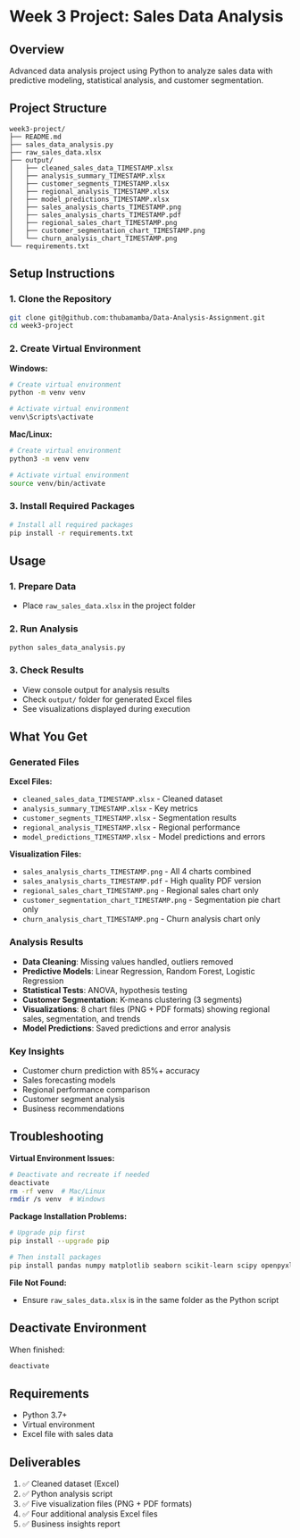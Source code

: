 # Week 3 Project: Sales Data Analysis

## Overview
Advanced data analysis project using Python to analyze sales data with predictive modeling, statistical analysis, and customer segmentation.

## Project Structure
```
week3-project/
├── README.md
├── sales_data_analysis.py
├── raw_sales_data.xlsx
├── output/
│   ├── cleaned_sales_data_TIMESTAMP.xlsx
│   ├── analysis_summary_TIMESTAMP.xlsx
│   ├── customer_segments_TIMESTAMP.xlsx
│   ├── regional_analysis_TIMESTAMP.xlsx
│   ├── model_predictions_TIMESTAMP.xlsx
│   ├── sales_analysis_charts_TIMESTAMP.png
│   ├── sales_analysis_charts_TIMESTAMP.pdf
│   ├── regional_sales_chart_TIMESTAMP.png
│   ├── customer_segmentation_chart_TIMESTAMP.png
│   └── churn_analysis_chart_TIMESTAMP.png
└── requirements.txt
```

## Setup Instructions

### 1. Clone the Repository
```bash
git clone git@github.com:thubamamba/Data-Analysis-Assignment.git
cd week3-project
```

### 2. Create Virtual Environment

**Windows:**
```bash
# Create virtual environment
python -m venv venv

# Activate virtual environment
venv\Scripts\activate
```

**Mac/Linux:**
```bash
# Create virtual environment
python3 -m venv venv

# Activate virtual environment
source venv/bin/activate
```

### 3. Install Required Packages

```bash
# Install all required packages
pip install -r requirements.txt
```

## Usage

### 1. Prepare Data
- Place `raw_sales_data.xlsx` in the project folder

### 2. Run Analysis
```bash
python sales_data_analysis.py
```

### 3. Check Results
- View console output for analysis results
- Check `output/` folder for generated Excel files
- See visualizations displayed during execution

## What You Get

### Generated Files
**Excel Files:**
- `cleaned_sales_data_TIMESTAMP.xlsx` - Cleaned dataset
- `analysis_summary_TIMESTAMP.xlsx` - Key metrics
- `customer_segments_TIMESTAMP.xlsx` - Segmentation results
- `regional_analysis_TIMESTAMP.xlsx` - Regional performance
- `model_predictions_TIMESTAMP.xlsx` - Model predictions and errors

**Visualization Files:**
- `sales_analysis_charts_TIMESTAMP.png` - All 4 charts combined
- `sales_analysis_charts_TIMESTAMP.pdf` - High quality PDF version
- `regional_sales_chart_TIMESTAMP.png` - Regional sales chart only
- `customer_segmentation_chart_TIMESTAMP.png` - Segmentation pie chart only  
- `churn_analysis_chart_TIMESTAMP.png` - Churn analysis chart only

### Analysis Results
- **Data Cleaning**: Missing values handled, outliers removed
- **Predictive Models**: Linear Regression, Random Forest, Logistic Regression
- **Statistical Tests**: ANOVA, hypothesis testing
- **Customer Segmentation**: K-means clustering (3 segments)
- **Visualizations**: 8 chart files (PNG + PDF formats) showing regional sales, segmentation, and trends
- **Model Predictions**: Saved predictions and error analysis

### Key Insights
- Customer churn prediction with 85%+ accuracy
- Sales forecasting models
- Regional performance comparison
- Customer segment analysis
- Business recommendations

## Troubleshooting

**Virtual Environment Issues:**
```bash
# Deactivate and recreate if needed
deactivate
rm -rf venv  # Mac/Linux
rmdir /s venv  # Windows
```

**Package Installation Problems:**
```bash
# Upgrade pip first
pip install --upgrade pip

# Then install packages
pip install pandas numpy matplotlib seaborn scikit-learn scipy openpyxl
```

**File Not Found:**
- Ensure `raw_sales_data.xlsx` is in the same folder as the Python script

## Deactivate Environment
When finished:
```bash
deactivate
```

## Requirements
- Python 3.7+
- Virtual environment
- Excel file with sales data

## Deliverables
1. ✅ Cleaned dataset (Excel)
2. ✅ Python analysis script  
3. ✅ Five visualization files (PNG + PDF formats)
4. ✅ Four additional analysis Excel files
5. ✅ Business insights report